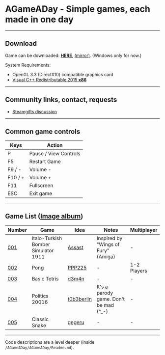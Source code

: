 # AGameADay - Simple games, each made in one day

-------------------------------------------------------------------------------

## Download

Game can be downloaded: [**HERE**](https://github.com/PPP225/AGameADay/releases), [(mirror)](https://www.mediafire.com/folder/ztm4x3n8x5dsh/AGameADay). (Windows only for now.)

System Requirements:
* OpenGL 3.3 (DirectX10) compatible graphics card
* [Visual C++ Redistributable 2015 **x86**](https://www.microsoft.com/en-us/download/details.aspx?id=48145)

-------------------------------------------------------------------------------

## Community links, contact, requests

 * [Steamgifts discussion](https://www.steamgifts.com/discussion/otIXl/im-making-simple-2d-games-on-request-ga-inside)

-------------------------------------------------------------------------------

## Common game controls

Keys | Action
----------|--------
P | Pause / View Controls
F5 | Restart Game
F9 / - | Volume -
F10 / + | Volume +
F11 | Fullscreen
ESC | Exit game

-------------------------------------------------------------------------------

## Game List ([Image album](http://imgur.com/a/ScdOV))

Number | Game | Idea | Notes | Multiplayer
----|---------|------|-------|------------
[001](http://imgur.com/TNlZMzl) | Italo-Turkish Bomber Simulator 1911 | [Assast](https://github.com/PPP225/AGameADay) | Inspired by "Wings of Fury" (Amiga) | -
[002](http://imgur.com/HzosY47) | Pong | [PPP225](https://github.com/PPP225/AGameADay) | - | 1-2 Players
[003](http://imgur.com/xsasClZ) | Basic Tetris | [d3m4n](https://www.steamgifts.com/go/comment/NS4D6Zr) | - | - 
[004](http://imgur.com/6UPZ9Wu) | Politics 20016 | [t0b3berlin](https://www.steamgifts.com/go/comment/vbX3xMu) | It's a parody game. Don't be mad (^_-) | -
[005](http://imgur.com/X4AsM7n) | Classic Snake | [gegeru](https://www.steamgifts.com/go/comment/ajfUHM9) | - | -

-------------------------------------------------------------------------------

Code descriptions are a level deeper (inside `/AGameADay/AGameADay/Readme.md`).
